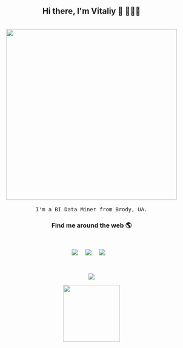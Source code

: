 <h2 align='center'> Hi there, I'm Vitaliy 👋 🧑🏻‍💻 </h2>

<p align="center">
  <br><img src="https://raw.githubusercontent.com/PolarBearGG/PolarBearGG/master/web-developer.gif" width="450px"><br><br>
  <samp> I'm a BI Data Miner from Brody, UA.
  </samp>
  <br>


<h3  align='center'>Find me around the web 🌎 </h3>
<br>
<p align='center'>
  <a href="https://t.me/noir00"><img src="https://img.shields.io/badge/telegram-%231DA1F2.svg?&style=for-the-badge&logo=telegram&logoColor=white" /></a>&nbsp;&nbsp;&nbsp;&nbsp;
  <a href="https://www.linkedin.com/in/noir00/"><img src="https://img.shields.io/badge/linkedin-%230077B5.svg?&style=for-the-badge&logo=linkedin&logoColor=white" /></a>&nbsp;&nbsp;&nbsp;&nbsp;
  <a href="mailto:vitaliykorolyk95@gmail.com"><img src="https://img.shields.io/badge/gmail-%23D14836.svg?&style=for-the-badge&logo=gmail&logoColor=white" /></a>&nbsp;&nbsp;&nbsp;&nbsp;
</p>
<br>
<p align='center'>
  <a href="#"><img src="https://visitor-badge.glitch.me/badge?page_id=PolarBearGG.PolarBearGG"></a>
</p>
<p align="center">
<img src="https://raw.githubusercontent.com/PolarBearGG/PolarBearGG/master/What-is-Git.gif" height="150px align="middle""/>
  </p>
